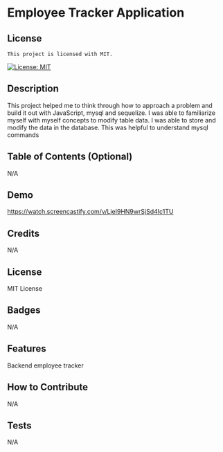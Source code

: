 # Employee Tracker Application

## License

    This project is licensed with MIT.

[![License: MIT](https://img.shields.io/badge/License-MIT-yellow.svg)](https://opensource.org/licenses/MIT)


## Description

This project helped me to think through how to approach a problem and build it out with JavaScript, mysql and sequelize. I was able to familiarize myself with myself concepts to modify table data. I was able to store and modify the data in the database. This was helpful to understand mysql commands

## Table of Contents (Optional)

N/A


## Demo

https://watch.screencastify.com/v/LjeI9HN9wrSjSd4Ic1TU

## Credits

N/A

## License

MIT License

## Badges

N/A

## Features

Backend employee tracker

## How to Contribute

N/A

## Tests

N/A